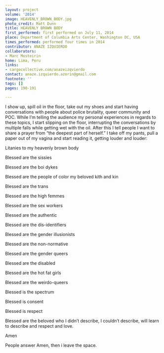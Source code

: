 ```yaml
---
layout: project
volume: '2014'
image: HEAVENLY_BROWN_BODY.jpg
photo_credit: Matt Dunn
title: HEAVENLY BROWN BODY
first_performed: first performed on July 11, 2014
place: Department of Columbia Arts Center, Washington DC, USA
times_performed: performed four times in 2014
contributor: ANAZE IZQUIERDO
collaborators:
- Marc Mosteirin
home: Lima, Peru
links:
- cargocollective.com/anazeizqvierdo
contact: anaze.izquierdo.azorin@gmail.com
footnote: ''
tags: []
pages: 190-191

---
```


I show up, spill oil in the floor, take out my shoes and start having conversations with people about police brutality, queer community and POC. While I’m telling the audience my personal experiences in regards to these topics, I start slipping on the floor, interrupting the conversations by multiple falls while getting wet with the oil. After this I tell people I want to share a prayer from “the deepest part of herself.” I take off my pants, pull a paper out of my vagina and start reading it, getting louder and louder:

Litanies to my heavenly brown body

Blessed are the sissies

Blessed are the boi dykes

Blessed are the people of color my beloved kith and kin

Blessed are the trans

Blessed are the high femmes

Blessed are the sex workers

Blessed are the authentic

Blessed are the dis-identifiers

Blessed are the gender illusionists

Blessed are the non-normative

Blessed are the gender queers

Blessed are the disabled

Blessed are the hot fat girls

Blessed are the weirdo-queers

Blessed is the spectrum

Blessed is consent

Blessed is respect

Blessed are the beloved who I didn’t describe, I couldn’t describe, will learn to describe and respect and love.

Amen

People answer Amen, then i leave the space.
